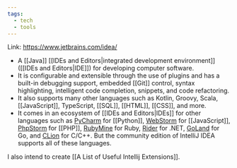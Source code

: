 ```yaml
---
tags:
  - tech
  - tools
---
```

Link: https://www.jetbrains.com/idea/
- A [[Java]] [[IDEs and Editors|integrated development environment]] ([[IDEs and Editors|IDE]]) for developing computer software.
- It is configurable and extensible through the use of plugins and has a built-in debugging support, embedded [[Git]] control, syntax highlighting, intelligent code completion, snippets, and code refactoring.
- It also supports many other languages such as Kotlin, Groovy, Scala, [[JavaScript]], TypeScript, [[SQL]], [[HTML]], [[CSS]], and more.
- It comes in an ecosystem of [[IDEs and Editors|IDEs]] for other languages such as [PyCharm](https://www.jetbrains.com/pycharm/) for [[Python]], [WebStorm](https://www.jetbrains.com/webstorm/) for [[JavaScript]], [PhpStorm](https://www.jetbrains.com/phpstorm/) for [[PHP]], [RubyMine](https://www.jetbrains.com/ruby/) for Ruby, [Rider](https://www.jetbrains.com/rider/) for .NET, [GoLand](https://www.jetbrains.com/go/) for Go, and [CLion](https://www.jetbrains.com/clion/) for C/C++. But the community edition of IntelliJ IDEA supports all of these languages.

I also intend to create [[A List of Useful Intellij Extensions]].